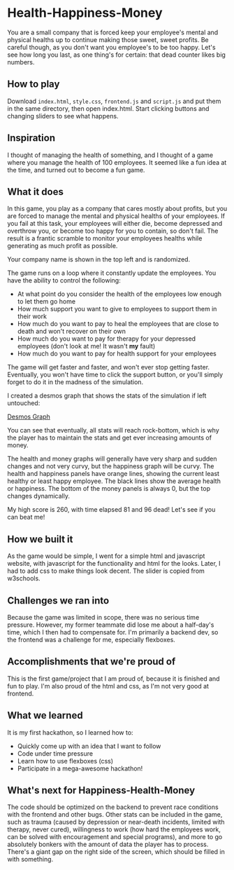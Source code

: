 # Health-Happiness-Money
You are a small company that is forced keep your employee's mental and physical healths up to continue making those sweet, sweet profits. Be careful though, as you don't want you employee's to be too happy. Let's see how long you last, as one thing's for certain: that dead counter likes big numbers.

## How to play
Download `index.html`, `style.css`, `frontend.js` and `script.js` and put them in the same directory, then open index.html. Start clicking buttons and changing sliders to see what happens.

## Inspiration
I thought of managing the health of something, and I thought of a game where you manage the health of 100 employees. It seemed like a fun idea at the time, and turned out to become a fun game.

## What it does
In this game, you play as a company that cares mostly about profits, but you are forced to manage the mental and physical healths of your employees. If you fail at this task, your employees will either die, become depressed and overthrow you, or become too happy for you to contain, so don't fail. The result is a frantic scramble to monitor your employees healths while generating as much profit as possible.

Your company name is shown in the top left and is randomized.

The game runs on a loop where it constantly update the employees. You have the ability to control the following:
- At what point do you consider the health of the employees low enough to let them go home
- How much support you want to give to employees to support them in their work
- How much do you want to pay to heal the employees that are close to death and won't recover on their own
- How much do you want to pay for therapy for your depressed employees (don't look at me! It wasn't **my** fault)
- How much do you want to pay for health support for your employees

The game will get faster and faster, and won't ever stop getting faster. Eventually, you won't have time to click the support button, or you'll simply forget to do it in the madness of the simulation.

I created a desmos graph that shows the stats of the simulation if left untouched:

[Desmos Graph](https://www.desmos.com/calculator/bxrqnzvv1g)

You can see that eventually, all stats will reach rock-bottom, which is why the player has to maintain the stats and get ever increasing amounts of money.

The health and money graphs will generally have very sharp and sudden changes and not very curvy, but the happiness graph will be curvy. The health and happiness panels have orange lines, showing the current least healthy or least happy employee. The black lines show the average health or happiness. The bottom of the money panels is always 0, but the top changes dynamically.

My high score is 260, with time elapsed 81 and 96 dead! Let's see if you can beat me!

## How we built it
As the game would be simple, I went for a simple html and javascript website, with javascript for the functionality and html for the looks. Later, I had to add css to make things look decent. The slider is copied from w3schools.

## Challenges we ran into
Because the game was limited in scope, there was no serious time pressure. However, my former teammate did lose me about a half-day's time, which I then had to compensate for. I'm primarily a backend dev, so the frontend was a challenge for me, especially flexboxes.

## Accomplishments that we're proud of
This is the first game/project that I am proud of, because it is finished and fun to play. I'm also proud of the html and css, as I'm not very good at frontend.

## What we learned
It is my first hackathon, so I learned how to:
- Quickly come up with an idea that I want to follow
- Code under time pressure
- Learn how to use flexboxes (css)
- Participate in a mega-awesome hackathon!

## What's next for Happiness-Health-Money
The code should be optimized on the backend to prevent race conditions with the frontend and other bugs. Other stats can be included in the game, such as trauma (caused by depression or near-death incidents, limited with therapy, never cured), willingness to work (how hard the employees work, can be solved with encouragement and special programs), and more to go absolutely bonkers with the amount of data the player has to process. There's a giant gap on the right side of the screen, which should be filled in with something.
